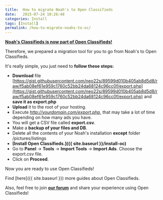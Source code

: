 ```yaml
---
title:  How to migrate Noah's to Open Classifieds
date:   2015-07-24 10:26:48
categories: Install
tags: [Install]
permalink: /how-to-migrate-noahs-to-oc/
---
```

**[Noah's Classifieds is now part of Open Classifieds!](http://open-classifieds.com/2015/07/27/open-classifieds-acquired-noahs-classifieds/)**

Therefore, we prepared a migration tool for you to go from Noah's to Open Classifieds.

It's really simple, you just need to **follow these steps:**

+ **Download** file [https://gist.githubusercontent.com/neo22s/89599d010b405ab8d5d8/raw/f5ab08ef61e959c1760c52bb24da68124c96cc0f/export.php](https://gist.githubusercontent.com/neo22s/89599d010b405ab8d5d8/raw/f5ab08ef61e959c1760c52bb24da68124c96cc0f/export.php) and **save it as export.php**
+ **Upload** it to the root of your hosting.
+ Execute _http://yourdomain.com/export.php_, that may take a lot of time depending on how many ads you have.
+ You will get a CSV file called **export.csv**.
+ Make a **backup of your files and DB**.
+ Delete all the contents of your Noah's installation **except** folder /pictures/listings
+ **[Install Open Classifieds.]({{ site.baseurl }}/install-oc)**
+ Go to **Panel** -> **Tools** -> **Import Tools** -> **Import Ads**. Choose the export.csv file.
+ Click on **Proceed**.

Now you are ready to use Open Classifieds!

Find [here]({{ site.baseurl }}) more guides about Open Classifieds.

Also, feel free to join [**our forum**](http://forums.open-classifieds.com/) and share your experience using Open Classifieds!